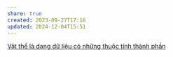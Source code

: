 ```yaml
---
share: true
created: 2023-09-27T17:16
updated: 2024-12-04T15:51
---
```


[Vật thể là dạng dữ liệu có những thuộc tính thành phần](./V%E1%BA%ADt%20th%E1%BB%83%20l%C3%A0%20d%E1%BA%A1ng%20d%E1%BB%AF%20li%E1%BB%87u%20c%C3%B3%20nh%E1%BB%AFng%20thu%E1%BB%99c%20t%C3%ADnh%20th%C3%A0nh%20ph%E1%BA%A7n.md)
